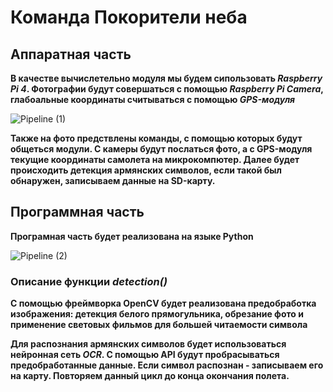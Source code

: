 # Команда Покорители неба 

## Аппаратная часть
**В качестве вычислетельно модуля мы будем сипользовать _Raspberry Pi 4_. Фотографии будут совершаться с помощью _Raspberry Pi Camera_, глабоальные координаты считываться с помощью _GPS-модуля_**

![Pipeline (1)](https://github.com/darkkseer/PokoriteliNeba/assets/92098618/48c776a9-bebd-485d-8a4f-c25d6dd0db68)

**Также на фото предствлены команды, с помощью которых будут общеться модули. С камеры будут послаться фото, а с GPS-модуля текущие координаты самолета на микрокомпютер. Далее будет происходить детекция армянских символов, если такой был обнаружен, записываем данные на SD-карту.**


## Программная часть
**Програмная часть будет реализована на языке Python**

![Pipeline (2)](https://github.com/darkkseer/PokoriteliNeba/assets/92098618/d93b5f33-fb27-4162-8adc-85f6b358aed2)

### Описание функции _detection()_

**С помощью фреймворка OpenCV будет реализована предобработка изображения: детекция белого прямогульника, обрезание фото и применение световых фильмов для большей читаемости символа**

**Для распознания армянских символов будет использоваться нейронная сеть _OCR_. С помощью API будут пробрасываться предобработанные данные. Если символ распознан - записываем его на карту. Повторяем данный цикл до конца окончания полета.**





 
